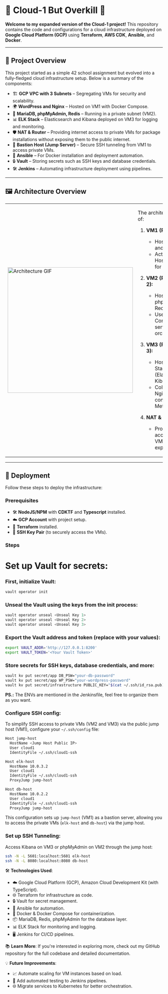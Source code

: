 # 🚀 Cloud-1 But Overkill 🚀

**Welcome to my expanded version of the Cloud-1 project!** This repository contains the code and configurations for a cloud infrastructure deployed on **Google Cloud Platform (GCP)** using **Terraform**, **AWS CDK**, **Ansible**, and **Docker**.

---

## 📜 Project Overview

This project started as a simple 42 school assignment but evolved into a fully-fledged cloud infrastructure setup. Below is a summary of the components:

- 🏗️ **GCP VPC with 3 Subnets** – Segregating VMs for security and scalability.
- 🌍 **WordPress and Nginx** – Hosted on VM1 with Docker Compose.
- 🔐 **MariaDB, phpMyAdmin, Redis** – Running in a private subnet (VM2).
- 📊 **ELK Stack** – Elasticsearch and Kibana deployed on VM3 for logging and monitoring.
- 🛡️ **NAT & Router** – Providing internet access to private VMs for package installations without exposing them to the public internet.
- 🎩 **Bastion Host (Jump Server)** – Secure SSH tunneling from VM1 to access private VMs.
- 🔧 **Ansible** – For Docker installation and deployment automation.
- 🔒 **Vault** – Storing secrets such as SSH keys and database credentials.
- 🛠️ **Jenkins** – Automating infrastructure deployment using pipelines.

---

## 🖼️ Architecture Overview

<table>
  <tr>
    <td><img src="https://github.com/chahid001/42-Cloud01/blob/main/assets/archi.gif" alt="Architecture GIF" width="400"/></td>
    <td>

The architecture consists of:
1. **VM1 (Public Subnet):**
   - Hosts WordPress and Nginx.
   - Acts as a Bastion Host (Jump Server) for SSH tunneling.

2. **VM2 (Private Subnet 2):**
   - Hosts MariaDB, phpMyAdmin, and Redis.
   - Uses Docker Compose for service orchestration.

3. **VM3 (Private Subnet 3):**
   - Hosts the ELK Stack (Elasticsearch, Kibana).
   - Collects logs from Nginx and MariaDB containers via Metricbeat/Filebeat.

4. **NAT & Router:**
   - Provides internet access to private VMs without exposing them.

</td>
  </tr>
</table>

---

## 🚀 Deployment

Follow these steps to deploy the infrastructure:

### Prerequisites

- 🛠 **NodeJS/NPM** with **CDKTF** and **Typescript** installed.
- ☁️ **GCP Account** with project setup.
- 🧰 **Terraform** installed.
- 🔑 **SSH Key Pair** (to securely access the VMs).

### Steps
# Set up Vault for secrets:
### First, initialize Vault:
```bash
vault operator init
```
### Unseal the Vault using the keys from the init process:
```bash
vault operator unseal <Unseal Key 1>
vault operator unseal <Unseal Key 2>
vault operator unseal <Unseal Key 3>
```
### Export the Vault address and token (replace with your values):
```bash
export VAULT_ADDR='http://127.0.0.1:8200'
export VAULT_TOKEN='<Your Vault Token>'
```
### Store secrets for SSH keys, database credentials, and more:
```bash
vault kv put secret/app DB_PSW="your-db-password"
vault kv put secret/app WP_PSW="your-wordpress-password"
vault kv put secret/infrastructure PUBLIC_KEY="$(cat ~/.ssh/id_rsa.pub)"
```
**PS.:** The ENVs are mentioned in the Jenkinsfile, feel free to organize them as you want.
### Configure SSH config:
To simplify SSH access to private VMs (VM2 and VM3) via the public jump host (VM1), configure your `~/.ssh/config` file:
```bash
Host jump-host
  HostName <Jump Host Public IP>
  User cloud1
  IdentityFile ~/.ssh/cloud1-ssh

Host elk-host
  HostName 10.0.3.2
  User cloud1
  IdentityFile ~/.ssh/cloud1-ssh
  ProxyJump jump-host

Host db-host
  HostName 10.0.2.2
  User cloud1
  IdentityFile ~/.ssh/cloud1-ssh
  ProxyJump jump-host
```
This configuration sets up `jump-host` (VM1) as a bastion server, allowing you to access the private VMs (`elk-host` and `db-host`) via the jump host.
### Set up SSH Tunneling:
Access Kibana on VM3 or phpMyAdmin on VM2 through the jump host:
```bash
ssh -N -L 5601:localhost:5601 elk-host
ssh -N -L 8080:localhost:8080 db-host
```

🛠️ **Technologies Used**:

- ☁️ Google Cloud Platform (GCP), Amazon Cloud Development Kit (with TypeScript).
- 🌐 Terraform for infrastructure as code.
- 🔒 Vault for secret management.
- 🚀 Ansible for automation.
- 🐋 Docker & Docker Compose for containerization.
- 📦 MariaDB, Redis, phpMyAdmin for the database layer.
- 📊 ELK Stack for monitoring and logging.
- 🖥️ Jenkins for CI/CD pipelines.

📚 **Learn More**:
If you're interested in exploring more, check out my GitHub repository for the full codebase and detailed documentation.

💡 **Future Improvements**:

- 📈 Automate scaling for VM instances based on load.
- 🔧 Add automated testing to Jenkins pipelines.
- 🌐 Migrate services to Kubernetes for better orchestration.


